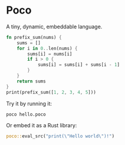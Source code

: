 # Poco

A tiny, dynamic, embeddable language.

```rust
fn prefix_sum(nums) {
    sums = []
    for i in 0..len(nums) {
        sums[i] = nums[i]
        if i > 0 {
            sums[i] = sums[i] + sums[i - 1]
        }
    }
    return sums
}
print(prefix_sum([1, 2, 3, 4, 5]))
```

Try it by running it:

```sh
poco hello.poco
```

Or embed it as a Rust library:

```rust
poco::eval_src("print(\"Hello world\")!")
```

